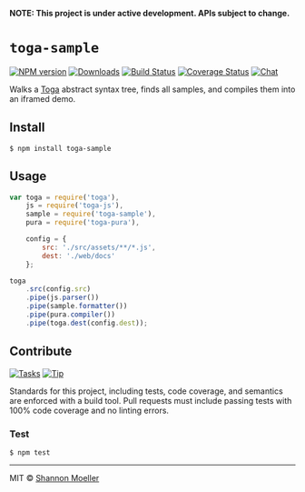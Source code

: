 **NOTE: This project is under active development. APIs subject to change.**

# `toga-sample`

[![NPM version][npm-img]][npm-url] [![Downloads][downloads-img]][npm-url] [![Build Status][travis-img]][travis-url] [![Coverage Status][coveralls-img]][coveralls-url] [![Chat][gitter-img]][gitter-url]

Walks a [Toga](http://togajs.github.io) abstract syntax tree, finds all samples, and compiles them into an iframed demo.

## Install

    $ npm install toga-sample

## Usage

```js
var toga = require('toga'),
    js = require('toga-js'),
    sample = require('toga-sample'),
    pura = require('toga-pura'),

    config = {
        src: './src/assets/**/*.js',
        dest: './web/docs'
    };

toga
    .src(config.src)
    .pipe(js.parser())
    .pipe(sample.formatter())
    .pipe(pura.compiler())
    .pipe(toga.dest(config.dest));
```

## Contribute

[![Tasks][waffle-img]][waffle-url] [![Tip][gittip-img]][gittip-url]

Standards for this project, including tests, code coverage, and semantics are enforced with a build tool. Pull requests must include passing tests with 100% code coverage and no linting errors.

### Test

    $ npm test

----

MIT © [Shannon Moeller](http://shannonmoeller.com)

[coveralls-img]: http://img.shields.io/coveralls/togajs/toga-sample/master.svg?style=flat-square
[coveralls-url]: https://coveralls.io/r/togajs/toga-sample
[downloads-img]: http://img.shields.io/npm/dm/toga-sample.svg?style=flat-square
[gitter-img]:    http://img.shields.io/badge/gitter-join_chat-1dce73.svg?style=flat-square
[gitter-url]:    https://gitter.im/togajs/toga
[gittip-img]:    http://img.shields.io/gittip/shannonmoeller.svg?style=flat-square
[gittip-url]:    https://www.gittip.com/shannonmoeller
[npm-img]:       http://img.shields.io/npm/v/toga-sample.svg?style=flat-square
[npm-url]:       https://npmjs.org/package/toga-sample
[travis-img]:    http://img.shields.io/travis/togajs/toga-sample.svg?style=flat-square
[travis-url]:    https://travis-ci.org/togajs/toga-sample
[waffle-img]:    http://img.shields.io/github/issues/togajs/toga-sample.svg?style=flat-square
[waffle-url]:    http://waffle.io/togajs/toga-sample
